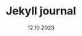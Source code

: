 ---
title: Jekyll journal
description: this is a sample description
date: 12.10.2023
discuss: slughere
youtube: slughere
toc: true
---